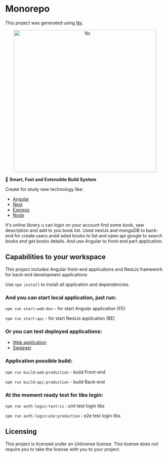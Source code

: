 # Monorepo

This project was generated using [Nx](https://nx.dev). 

<p style="text-align: center;"><img alt="Nx" src="https://raw.githubusercontent.com/nrwl/nx/master/images/nx-logo.png" width="450"></p>

🔎 **Smart, Fast and Extensible Build System**

Create for study new technology like:

- [Angular](https://angular.io)
- [Nest](https://nestjs.com)
- [Express](https://expressjs.com)
- [Node](https://nodejs.org)

It's online library u can login on your account find some book, saw description and add to you book list. Used nestJs and mongoDB to back-end for create users andd aded books to list and open api google to search books and get books details. And use Angular to front-end part application.

## Capabilities to your workspace

This project includes Angular front-end applications and NestJs framework for back-end development applications

Use `npm install` to install all application and dependencies.

### And you can start local application, just run:

`npm run start:web:dev` - for start Angular application (FE)

`npm run start:api` - for start NestJs application (BE)

### Or you can test deployed applications:

- [Web application](https://monorepo-d81df.web.app/)
- [Swagger](https://monorepo-production-3fef.up.railway.app/api#)

### Application possible build: 

`npm run build:web:production` - build Front-end

`npm run build:api:production` - build Back-end

### At the moment ready test for libs login: 

`npm run auth-login:test:ci` : unit test login libs

`npm run auth-login:e2e:production` : e2e test login libs

## Licensing

This project is licensed under an Unlicense license. This license does not require
you to take the license with you to your project.